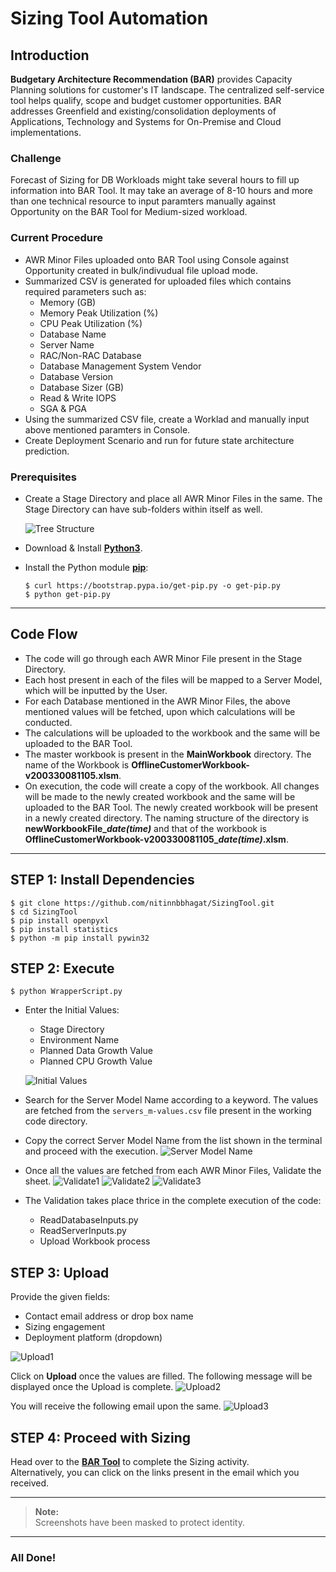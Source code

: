 # Sizing Tool Automation

## Introduction
**Budgetary Architecture Recommendation (BAR)** provides Capacity Planning solutions for customer's IT landscape. The centralized self-service tool helps qualify, scope and budget customer opportunities. BAR addresses Greenfield and existing/consolidation deployments of Applications, Technology and Systems for On-Premise and Cloud implementations.

### Challenge
Forecast of Sizing for DB Workloads might take several hours to fill up information into BAR Tool. It may take an average of 8-10 hours and more than one technical resource to input paramters manually against Opportunity on the BAR Tool for Medium-sized workload.

### Current Procedure
- AWR Minor Files uploaded onto BAR Tool using Console against Opportunity created in bulk/indivudual file upload mode.
- Summarized CSV is generated for uploaded files which contains required parameters such as:
   - Memory (GB)
   - Memory Peak Utilization (%)
   - CPU Peak Utilization (%)
   - Database Name
   - Server Name
   - RAC/Non-RAC Database
   - Database Management System Vendor
   - Database Version
   - Database Sizer (GB)
   - Read & Write IOPS
   - SGA & PGA
- Using the summarized CSV file, create a Worklad and manually input above mentioned paramters in Console.
- Create Deployment Scenario and run for future state architecture prediction.

### Prerequisites
- Create a Stage Directory and place all AWR Minor Files in the same. The Stage Directory can have sub-folders within itself as well.
  
   ![Tree Structure](https://github.com/nitinnbbhagat/SizingTool/blob/nitin/Images/Tree.PNG)
- Download & Install **[Python3](https://www.python.org/downloads/)**.
- Install the Python module **[pip](https://pypi.org/project/pip/)**:
   ```
   $ curl https://bootstrap.pypa.io/get-pip.py -o get-pip.py
   $ python get-pip.py
   ```

---

## Code Flow
- The code will go through each AWR Minor File present in the Stage Directory.
- Each host present in each of the files will be mapped to a Server Model, which will be inputted by the User.
- For each Database mentioned in the AWR Minor Files, the above mentioned values will be fetched, upon which calculations will be conducted.
- The calculations will be uploaded to the workbook and the same will be uploaded to the BAR Tool.
- The master workbook is present in the **MainWorkbook** directory. The name of the Workbook is **OfflineCustomerWorkbook-v200330081105.xlsm**.
- On execution, the code will create a copy of the workbook. All changes will be made to the newly created workbook and the same will be uploaded to the BAR Tool. The newly created workbook will be present in a newly created directory. The naming structure of the directory is **newWorkbookFile_*date(time)*** and that of the workbook is **OfflineCustomerWorkbook-v200330081105_*date(time)*.xlsm**.

---


## STEP 1: Install Dependencies
```
$ git clone https://github.com/nitinnbbhagat/SizingTool.git
$ cd SizingTool
$ pip install openpyxl
$ pip install statistics
$ python -m pip install pywin32
```

## STEP 2: Execute
```
$ python WrapperScript.py
```

- Enter the Initial Values:
   - Stage Directory
   - Environment Name
   - Planned Data Growth Value
   - Planned CPU Growth Value

   ![Initial Values](https://github.com/nitinnbbhagat/SizingTool/blob/nitin/Images/InitialValues.PNG)
- Search for the Server Model Name according to a keyword. The values are fetched from the ```servers_m-values.csv``` file present in the working code directory.
- Copy the correct Server Model Name from the list shown in the terminal and proceed with the execution.
   ![Server Model Name](https://github.com/nitinnbbhagat/SizingTool/blob/nitin/Images/ServerModelName.png)
- Once all the values are fetched from each AWR Minor Files, Validate the sheet.
   ![Validate1](https://github.com/nitinnbbhagat/SizingTool/blob/nitin/Images/Validate1.PNG)
   ![Validate2](https://github.com/nitinnbbhagat/SizingTool/blob/nitin/Images/Validate2.PNG)
   ![Validate3](https://github.com/nitinnbbhagat/SizingTool/blob/nitin/Images/Validate3.PNG)
- The Validation takes place thrice in the complete execution of the code:
   - ReadDatabaseInputs.py
   - ReadServerInputs.py
   - Upload Workbook process


## STEP 3: Upload
Provide the given fields:
- Contact email address or drop box name
- Sizing engagement
- Deployment platform (dropdown)

![Upload1](https://github.com/nitinnbbhagat/SizingTool/blob/nitin/Images/Upload1.PNG)

Click on **Upload** once the values are filled.
The following message will be displayed once the Upload is complete.
![Upload2](https://github.com/nitinnbbhagat/SizingTool/blob/nitin/Images/Upload2.PNG)

You will receive the following email upon the same.
![Upload3](https://github.com/nitinnbbhagat/SizingTool/blob/nitin/Images/Upload3.PNG)

## STEP 4: Proceed with Sizing
Head over to the **[BAR Tool](http://sizingtool.us.oracle.com)** to complete the Sizing activity.
<br>
Alternatively, you can click on the links present in the email which you received.

---

> **Note:**<br>
Screenshots have been masked to protect identity.

---

### All Done!